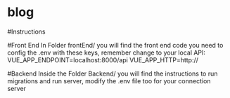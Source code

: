 # blog

#Instructions

#Front End
In Folder frontEnd/ you will find the front end code you need to config the .env with these keys, remember change to your local API: 
VUE_APP_ENDPOINT=localhost:8000/api
VUE_APP_HTTP=http://

#Backend
Inside the Folder Backend/ you will find the instructions to run migrations and run server, modify the .env file too for your connection server
